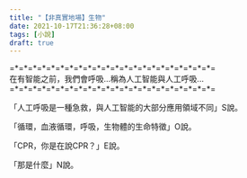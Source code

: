 ```yaml
---
title: "【非真實地場】生物"
date: 2021-10-17T21:36:28+08:00
tags: [小說]
draft: true
---
```


=\*=\*=\*=\*=\*=\*=\*=\*=\*=\*=\*=\*=\*=\*=\*=\*=\*=\*=\*=\*=\*=\*=  
在有智能之前，我們會呼吸...稱為人工智能與人工呼吸...    
=\*=\*=\*=\*=\*=\*=\*=\*=\*=\*=\*=\*=\*=\*=\*=\*=\*=\*=\*=\*=\*=\*=  

「人工呼吸是一種急救，與人工智能的大部分應用領域不同」S說。  

「循環，血液循環，呼吸，生物體的生命特徵」O說。  

「CPR，你是在說CPR？」E說。  

「那是什麼」N說。  